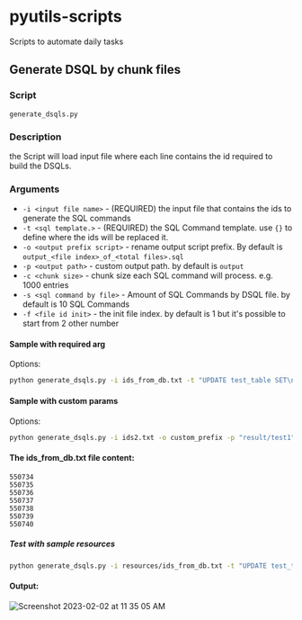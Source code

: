 # pyutils-scripts
Scripts to automate daily tasks


## Generate DSQL by chunk files

### Script
`generate_dsqls.py`

### Description

the Script will load input file where each line contains the id required to build the DSQLs.

### Arguments
  - `-i <input file name>` - (REQUIRED) the input file that contains the ids to generate the SQL commands
  -  `-t <sql template.>` - (REQUIRED) the SQL Command template. use `{}` to define where the ids will be replaced it.
  - `-o <output prefix script>` - rename output script prefix. By default is `output_<file index>_of_<total files>.sql`
  - `-p <output path>` - custom output path. by default is `output`
  - `-c <chunk size>` - chunk size each SQL command will process. e.g. 1000 entries
  -  `-s <sql command by file>` - Amount of SQL Commands by DSQL file. by default is 10 SQL Commands
  -  `-f <file id init>` - the init file index. by default is 1 but it's possible to start from 2 other number

#### Sample with required arg
Options:

``` bash
python generate_dsqls.py -i ids_from_db.txt -t "UPDATE test_table SET\n\t\`status\` = 'NOT_AVAILABLE'\nWHERE id IN ({});\n\n"
```

#### Sample with custom params
Options:

``` bash
python generate_dsqls.py -i ids2.txt -o custom_prefix -p "result/test1" -c 1000 -s 10 -t "UPDATE test_table SET\n\t`status` = 'NOT_AVAILABLE'\nWHERE id IN ({});\n\n"
```

#### The ids_from_db.txt file content:
```
550734
550735
550736
550737
550738
550739
550740
```

##### Test with sample resources
``` bash
python generate_dsqls.py -i resources/ids_from_db.txt -t "UPDATE test_table SET\n\t\`status\` = 'NOT_AVAILABLE'\nWHERE id IN ({});\n\n" -c 2 -s 3
```


#### Output:

![Screenshot 2023-02-02 at 11 35 05 AM](https://user-images.githubusercontent.com/107439697/216432333-b103c1fe-6dfa-44d9-bbc3-46ab0ca3943b.png)
